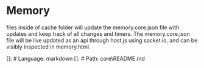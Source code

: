 # Memory
files inside of cache folder will update the memory.core.json file with updates and keep track of all changes and timers.
The memory.core.json file will be live updated as an api through host.js using socket.io, and can be visibly inspected in memory.html.

[]: # Language: markdown
[]: # Path: core\README.md